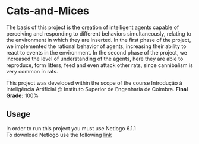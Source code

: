 # Cats-and-Mices
The basis of this project is the creation of intelligent agents capable of perceiving and responding to different behaviors simultaneously, relating to the environment in which they are inserted.
In the first phase of the project, we implemented the rational behavior of agents, increasing their ability to react to events in the environment.
In the second phase of the project, we increased the level of understanding of the agents, here they are able to reproduce, form litters, feed and even attack other rats, since cannibalism is very common in rats.

This project was developed within the scope of the course Introdução à Inteligência Artificial @ Instituto Superior de Engenharia de Coimbra.
**Final Grade:** 100%

## Usage
In order to run this project you must use Netlogo 6.1.1<br>
To download Netlogo use the following [link](https://ccl.northwestern.edu/netlogo/)
